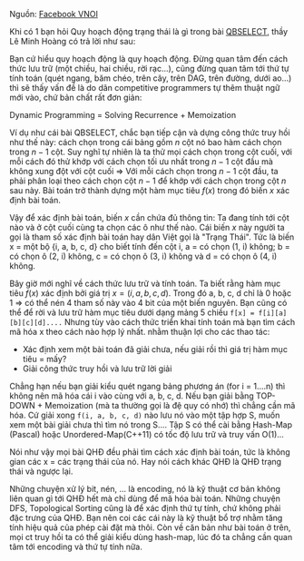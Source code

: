 
Nguồn: [Facebook VNOI](https://www.facebook.com/groups/163215593699283/permalink/1324060410948123/)

Khi có 1 bạn hỏi Quy hoạch động trạng thái là gì trong bài [QBSELECT](https://oj.vnoi.info/problem/qbselect), thầy Lê Minh Hoàng có trả lời như sau:

Bạn cứ hiểu quy hoạch động là quy hoạch động. Đừng quan tâm đến cách thức lưu trữ (một chiều, hai chiều, rời rạc...), cũng đừng quan tâm tới thứ tự tính toán (quét ngang, băm chéo, trên cây, trên DAG, trên đường, dưới ao...) thì sẽ thấy vấn đề là do dân competitive programmers tự thêm thuật ngữ mới vào, chứ bản chất rất đơn giản:

Dynamic Programming = Solving Recurrence + Memoization

Ví dụ như cái bài QBSELECT, chắc bạn tiếp cận và dựng công thức truy hồi như thế này: cách chọn trong cái bảng gồm $n$ cột nó bao hàm cách chọn trong $n - 1$ cột. Suy nghĩ tự nhiên là ta thử mọi cách chọn trong cột cuối, với mỗi cách đó thử khớp với cách chọn tối ưu nhất trong $n - 1$ cột đầu mà không xung đột với cột cuối => Với mỗi cách chọn trong $n - 1$ cột đầu, ta phải phân loại theo cách chọn cột $n - 1$ để khớp với cách chọn trong cột $n$ sau này. Bài toán trở thành dựng một hàm mục tiêu $f(x)$ trong đó biến $x$ xác định bài toán.

Vậy để xác định bài toán, biến $x$ cần chứa đủ thông tin: Ta đang tính tới cột nào và ở cột cuối cùng ta chọn các ô như thế nào. Cái biến $x$ này người ta gọi là tham số xác định bài toán hay dân Việt gọi là "Trạng Thái". Tức là biến x = một bộ {i, a, b, c, d} cho biết tính đến cột i, a = có chọn (1, i) không; b = có chọn ô (2, i) không, c = có chọn ô (3, i) không và d = có chọn ô (4, i) không.

Bây giờ mới nghĩ về cách thức lưu trữ và tính toán. Ta biết rằng hàm mục tiêu $f(x)$ xác định bởi giá trị $x = (i, a, b, c, d)$. Trong đó a, b, c, d chỉ là 0 hoặc 1 => có thể nén 4 tham số này vào 4 bit của một biến nguyên. Bạn cũng có thể để rời và lưu trữ hàm mục tiêu dưới dạng mảng 5 chiều `f[x] = f[i][a][b][c][d]....` Nhưng tùy vào cách thức triển khai tính toán mà bạn tìm cách mã hóa x theo cách nào hợp lý nhất. nhằm thuận lợi cho các thao tác:

- Xác định xem một bài toán đã giải chưa, nếu giải rồi thì giá trị hàm mục tiêu = mấy?
- Giải công thức truy hồi và lưu trữ lời giải

Chẳng hạn nếu bạn giải kiểu quét ngang bảng phương án (for i = 1....n) thì không nên mã hóa cái i vào cùng với a, b, c, d. Nếu bạn giải bằng TOP-DOWN + Memoization (mà ta thường gọi là đệ quy có nhớ) thì chẳng cần mã hóa. Cứ giải xong `f(i, a, b, c, d)` nào lưu nó vào một tập hợp S, muốn xem một bài giải chưa thì tìm nó trong S....
Tập S có thể cài bằng Hash-Map (Pascal) hoặc Unordered-Map(C++11) có tốc độ lưu trữ và truy vấn O(1)...

Nói như vậy mọi bài QHĐ đều phải tìm cách xác định bài toán, tức là không gian các x = các trạng thái của nó. Hay nói cách khác QHĐ là QHĐ trạng thái và ngược lại.

Những chuyện xử lý bit, nén, ... là encoding, nó là kỹ thuật cơ bản không liên quan gì tới QHĐ hết mà chỉ dùng để mã hóa bài toán. Những chuyện DFS, Topological Sorting cũng là để xác định thứ tự tính, chứ không phải đặc trưng của QHĐ. Bạn nên coi các cái này là kỹ thuật bổ trợ nhằm tăng tính hiệu quả của phép cài đặt mà thôi.
Còn về căn bản như bài toán ở trên, mọi ct truy hồi ta có thể giải kiểu dùng hash-map, lúc đó ta chẳng cần quan tâm tới encoding và thứ tự tính nữa.